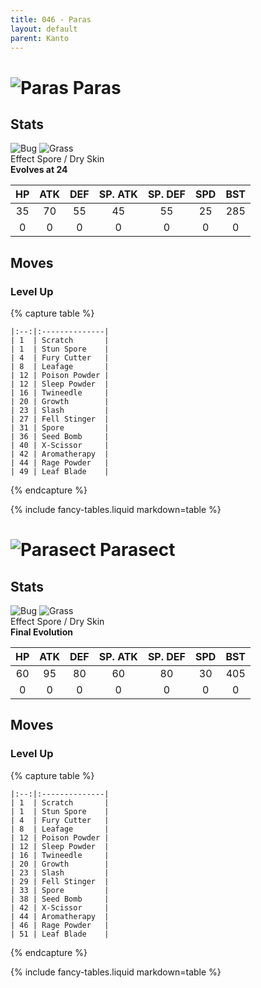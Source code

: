 ```yaml
---
title: 046 - Paras
layout: default
parent: Kanto
---
```


# ![Paras](https://serebii.net/pokedex-sm/icon/046.png) Paras
## Stats

![Bug](https://archives.bulbagarden.net/media/upload/thumb/9/9c/BugIC_BDSP.png/70px-BugIC_BDSP.png) ![Grass](https://archives.bulbagarden.net/media/upload/thumb/a/ad/GrassIC_BDSP.png/70px-GrassIC_BDSP.png)  
Effect Spore / Dry Skin   
**Evolves at 24**

| HP | ATK | DEF | SP. ATK | SP. DEF | SPD | BST |
|:--:|:---:|:---:|:-------:|:-------:|:---:|:---:|
| 35 | 70  | 55  | 45      | 55      | 25  | 285 |
| 0  | 0   | 0   | 0       | 0       | 0   | 0   |

## Moves
### Level Up

{% capture table %}
```table
|:--:|:--------------|
| 1  | Scratch       |
| 1  | Stun Spore    |
| 4  | Fury Cutter   |
| 8  | Leafage       |
| 12 | Poison Powder |
| 12 | Sleep Powder  |
| 16 | Twineedle     |
| 20 | Growth        |
| 23 | Slash         |
| 27 | Fell Stinger  |
| 31 | Spore         |
| 36 | Seed Bomb     |
| 40 | X-Scissor     |
| 42 | Aromatherapy  |
| 44 | Rage Powder   |
| 49 | Leaf Blade    |
```
{% endcapture %}

<div markdown="0">{% include fancy-tables.liquid markdown=table %}</div>

# ![Parasect](https://serebii.net/pokedex-sm/icon/047.png) Parasect
## Stats

![Bug](https://archives.bulbagarden.net/media/upload/thumb/9/9c/BugIC_BDSP.png/70px-BugIC_BDSP.png) ![Grass](https://archives.bulbagarden.net/media/upload/thumb/a/ad/GrassIC_BDSP.png/70px-GrassIC_BDSP.png)  
Effect Spore / Dry Skin   
**Final Evolution**

| HP | ATK | DEF | SP. ATK | SP. DEF | SPD | BST |
|:--:|:---:|:---:|:-------:|:-------:|:---:|:---:|
| 60 | 95  | 80  | 60      | 80      | 30  | 405 |
| 0  | 0   | 0   | 0       | 0       | 0   | 0   |

## Moves
### Level Up

{% capture table %}
```table
|:--:|:--------------|
| 1  | Scratch       |
| 1  | Stun Spore    |
| 4  | Fury Cutter   |
| 8  | Leafage       |
| 12 | Poison Powder |
| 12 | Sleep Powder  |
| 16 | Twineedle     |
| 20 | Growth        |
| 23 | Slash         |
| 29 | Fell Stinger  |
| 33 | Spore         |
| 38 | Seed Bomb     |
| 42 | X-Scissor     |
| 44 | Aromatherapy  |
| 46 | Rage Powder   |
| 51 | Leaf Blade    |
```
{% endcapture %}

<div markdown="0">{% include fancy-tables.liquid markdown=table %}</div>
